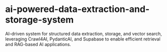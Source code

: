 # ai-powered-data-extraction-and-storage-system
 AI-driven system for structured data extraction, storage, and vector search, leveraging Crawl4AI, PydanticAI, and Supabase to enable efficient retrieval and RAG-based AI applications.
